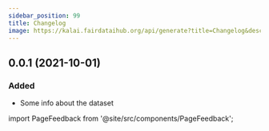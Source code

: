 ```yaml
---
sidebar_position: 99
title: Changelog
image: https://kalai.fairdataihub.org/api/generate?title=Changelog&description=&app=ai-readi-docs&org=ai-readi
---
```


## 0.0.1 (2021-10-01)

### Added

- Some info about the dataset

import PageFeedback from '@site/src/components/PageFeedback';

<PageFeedback />
